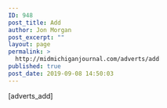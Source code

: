 ```yaml
---
ID: 948
post_title: Add
author: Jon Morgan
post_excerpt: ""
layout: page
permalink: >
  http://midmichiganjournal.com/adverts/add
published: true
post_date: 2019-09-08 14:50:03
---
```

[adverts_add]
